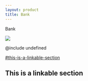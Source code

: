 ```yaml
---
layout: product
title: Bank
---
```

Bank

![](/download.png)

@include undefined

[\#this-is-a-linkable-section](#this-is-a-linkable-section)

## This is a linkable section